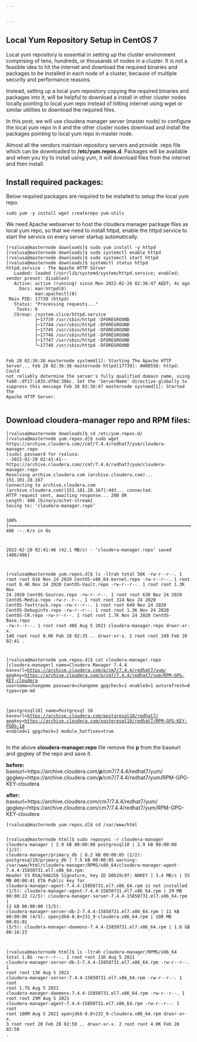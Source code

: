 ```yaml
---


---
```


<h2 id="local-yum-repository-setup-in-centos-7">Local Yum Repository Setup in CentOS 7</h2>
<p>Local yum repository is essential in setting up the cluster environment comprising of tens, hundreds, or thousands of nodes in a cluster. It is not a feasible idea to hit the internet and download the required binaries and packages to be installed in each node of a cluster, because of multiple security and performance reasons.</p>
<p>Instead, setting up a local yum repository copying the required binaries and packages into it, will be helpful to download a install in other cluster nodes locally pointing to local yum repo instead of hitting internet using wget or similar utilities to download the required files.</p>
<p>In this post, we will use cloudera manager server (master node) to configure the local yum repo in it and the other cluster nodes download and install the packages pointing to local yum repo in master node.</p>
<p>Almost all the vendors maintain repository servers and provide .repo file which can be downloaded to <strong>/etc/yum.repos.d</strong>. Packages will be available and when you try to install using yum, it will download files from the internet and then install.</p>
<h2 id="install-required-packages">Install required packages:</h2>
<p>Below required packages are required to be installed to setup the local yum repo.</p>
<pre><code>sudo yum -y install wget createrepo yum-utils
</code></pre>
<p>We need Apache webserver to host the cloudera manager package files as local yum repo, so that we need to install httpd, enable the httpd service to start the service on every server startup automatically.</p>
<pre><code>[rvalusa@masternode downloads]$ sudo yum install -y httpd    
[rvalusa@masternode downloads]$ sudo systemctl enable httpd    
[rvalusa@masternode downloads]$ sudo systemctl start httpd    
[rvalusa@masternode downloads]$ systemctl status httpd
httpd.service - The Apache HTTP Server
   Loaded: loaded (/usr/lib/systemd/system/httpd.service; enabled; vendor preset: disabled)
   Active: active (running) since Mon 2022-02-28 02:36:47 AEDT; 4s ago
     Docs: man:httpd(8)
           man:apachectl(8)
 Main PID: 17739 (httpd)
   Status: "Processing requests..."
    Tasks: 6
   CGroup: /system.slice/httpd.service
           ├─17739 /usr/sbin/httpd -DFOREGROUND
           ├─17744 /usr/sbin/httpd -DFOREGROUND
           ├─17745 /usr/sbin/httpd -DFOREGROUND
           ├─17746 /usr/sbin/httpd -DFOREGROUND
           ├─17747 /usr/sbin/httpd -DFOREGROUND
           └─17748 /usr/sbin/httpd -DFOREGROUND

Feb 28 02:36:26 masternode systemd[1]: Starting The Apache HTTP Server...
Feb 28 02:36:36 masternode httpd[17739]: AH00558: httpd: Could not reliably determine the server's fully qualified domain name, using fe80::df17:c835:df0d:386c. Set the 'ServerName' directive globally to suppress this message
Feb 28 02:36:47 masternode systemd[1]: Started The Apache HTTP Server.
</code></pre>
<h2 id="download-cloudera-manager-repo-and-rpm-files">Download cloudera-manager repo and RPM files:</h2>
<pre><code>[rvalusa@masternode downloads]$ cd /etc/yum.repos.d/    
[rvalusa@masternode yum.repos.d]$ sudo wget https://archive.cloudera.com//cm7/7.4.4/redhat7/yum/cloudera-manager.repo
[sudo] password for rvalusa:
--2022-02-28 02:41:41--  https://archive.cloudera.com//cm7/7.4.4/redhat7/yum/cloudera-manager.repo
Resolving archive.cloudera.com (archive.cloudera.com)... 151.101.28.167
Connecting to archive.cloudera.com (archive.cloudera.com)|151.101.28.167|:443... connected.
HTTP request sent, awaiting response... 200 OK
Length: 486 [binary/octet-stream]
Saving to: ‘cloudera-manager.repo’

100%[=======================================================================================================================================================================================================================================================================================&gt;] 486         --.-K/s   in 0s

2022-02-28 02:41:46 (42.1 MB/s) - ‘cloudera-manager.repo’ saved [486/486]

[rvalusa@masternode yum.repos.d]$ ls -ltrah
total 56K
-rw-r--r--.   1 root root  616 Nov 24  2020 CentOS-x86_64-kernel.repo
-rw-r--r--.   1 root root 8.4K Nov 24  2020 CentOS-Vault.repo
-rw-r--r--.   1 root root 1.3K Nov 24  2020 CentOS-Sources.repo
-rw-r--r--.   1 root root  630 Nov 24  2020 CentOS-Media.repo
-rw-r--r--.   1 root root  314 Nov 24  2020 CentOS-fasttrack.repo
-rw-r--r--.   1 root root  649 Nov 24  2020 CentOS-Debuginfo.repo
-rw-r--r--.   1 root root 1.3K Nov 24  2020 CentOS-CR.repo
-rw-r--r--.   1 root root 1.7K Nov 24  2020 CentOS-Base.repo
-rw-r--r--.   1 root root  486 Aug  5  2021 cloudera-manager.repo
drwxr-xr-x. 140 root root 8.0K Feb 28 02:35 ..
drwxr-xr-x.   2 root root  249 Feb 28 02:41 .

[rvalusa@masternode yum.repos.d]$ cat cloudera-manager.repo
[cloudera-manager]
name=Cloudera Manager 7.4.4
baseurl=https://archive.cloudera.com/p/cm7/7.4.4/redhat7/yum/
gpgkey=https://archive.cloudera.com/p/cm7/7.4.4/redhat7/yum/RPM-GPG-KEY-cloudera
username=changeme
password=changeme
gpgcheck=1
enabled=1
autorefresh=0
type=rpm-md

[postgresql10]
name=Postgresql 10
baseurl=https://archive.cloudera.com/postgresql10/redhat7/
gpgkey=https://archive.cloudera.com/postgresql10/redhat7/RPM-GPG-KEY-PGDG-10
enabled=1
gpgcheck=1
module_hotfixes=true
</code></pre>
<p>In the above <strong>cloudera-manager.repo</strong> file remove the <strong>p</strong> from the baseurl and gpgkey of the repo and save it.</p>
<p><strong>before:</strong><br>
baseurl=https://archive.cloudera.com/<em><strong>p</strong></em>/cm7/7.4.4/redhat7/yum/<br>
gpgkey=https://archive.cloudera.com/<em><strong>p</strong></em>/cm7/7.4.4/redhat7/yum/RPM-GPG-KEY-cloudera</p>
<p><strong>after:</strong><br>
baseurl=https://archive.cloudera.com/cm7/7.4.4/redhat7/yum/<br>
gpgkey=https://archive.cloudera.com/cm7/7.4.4/redhat7/yum/RPM-GPG-KEY-cloudera</p>
<pre><code>[rvalusa@masternode yum.repos.d]$ cd /var/www/html

[rvalusa@masternode html]$ sudo reposync -r cloudera-manager
cloudera-manager                                                                                                                                                                                                                                                                                          | 2.9 kB  00:00:00
postgresql10                                                                                                                                                                                                                                                                                              | 2.9 kB  00:00:00
(1/2): cloudera-manager/primary_db                                                                                                                                                                                                                                                                        | 8.2 kB  00:00:05
(2/2): postgresql10/primary_db                                                                                                                                                                                                                                                                            | 7.5 kB  00:00:05
warning: /var/www/html/cloudera-manager/RPMS/x86_64/cloudera-manager-agent-7.4.4-15850731.el7.x86_64.rpm: Header V3 RSA/SHA256 Signature, key ID b0b19c9f: NOKEY                                                                                                                               ] 3.4 MB/s |  55 MB  00:08:41 ETA
Public key for cloudera-manager-agent-7.4.4-15850731.el7.x86_64.rpm is not installed
(1/5): cloudera-manager-agent-7.4.4-15850731.el7.x86_64.rpm                                                                                                                                                                                                                                               |  29 MB  00:00:22
(2/5): cloudera-manager-server-7.4.4-15850731.el7.x86_64.rpm                                                                                                                                                                                                                                              |  13 kB  00:00:00
(3/5): cloudera-manager-server-db-2-7.4.4-15850731.el7.x86_64.rpm                                                                                                                                                                                                                                         |  11 kB  00:00:00
(4/5): openjdk8-8.0+232_9-cloudera.x86_64.rpm                                                                                                                                                                                                                                                             | 100 MB  00:01:01
(5/5): cloudera-manager-daemons-7.4.4-15850731.el7.x86_64.rpm                                                                                                                                                                                                                                             | 1.6 GB  00:16:23

[rvalusa@masternode html]$ ls -ltrah cloudera-manager/RPMS/x86_64
total 1.8G
-rw-r--r--. 1 root root  11K Aug  5  2021 cloudera-manager-server-db-2-7.4.4-15850731.el7.x86_64.rpm
-rw-r--r--. 1 root root  13K Aug  5  2021 cloudera-manager-server-7.4.4-15850731.el7.x86_64.rpm
-rw-r--r--. 1 root root 1.7G Aug  5  2021 cloudera-manager-daemons-7.4.4-15850731.el7.x86_64.rpm
-rw-r--r--. 1 root root  29M Aug  5  2021 cloudera-manager-agent-7.4.4-15850731.el7.x86_64.rpm
-rw-r--r--. 1 root root 100M Aug  5  2021 openjdk8-8.0+232_9-cloudera.x86_64.rpm
drwxr-xr-x. 3 root root   20 Feb 28 02:50 ..
drwxr-xr-x. 2 root root 4.0K Feb 28 02:50 .
</code></pre>


